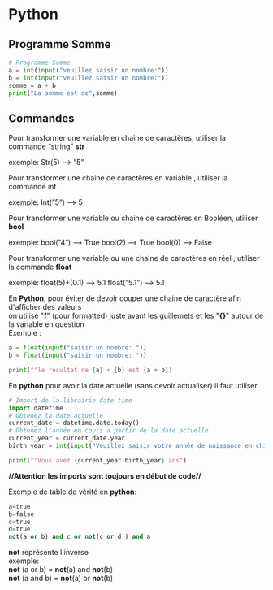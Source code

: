 # Python

## Programme Somme

```python
# Programme Somme
a = int(input("veuillez saisir un nombre:"))
b = int(input("veuillez saisir un nombre:"))
somme = a + b 
print("La somme est de",somme)
```

## Commandes

Pour transformer une variable en chaine de caractères, utiliser la commande “string” **str**

exemple:
Str(5) —> ”5”

Pour transformer une chaine de caractères en variable , utiliser la commande int

exemple:
Int(”5”) —> 5

Pour transformer une variable ou chaine de caractères en Booléen, utiliser **bool**

exemple:
bool(”4”) —> True
bool(2) —> True
bool(0) —> False

Pour transformer une variable ou une chaine de caractères en réel , utiliser la commande **float**

exemple:
float(5)+(0.1) —> 5.1
float(”5.1”) —> 5.1

En **Python**, pour éviter de devoir couper une chaine de caractère afin d'afficher des valeurs  
on utilise "**f**" (pour formatted) juste avant les guillemets et les "**{}**" autour de la variable en question  
Exemple :

```python
a = float(input("saisir un nombre: "))
b = float(input("saisir un nombre: "))

print(f"le résultat de {a} + {b} est {a + b})
```

En **python** pour avoir la date actuelle (sans devoir actualiser) il faut utiliser

```python
# Import de la librairie date time
import datetime
# Obtenez la date actuelle
current_date = datetime.date.today()
# Obtenez l'année en cours a partir de la date actuelle
current_year = current_date.year
birth_year = int(input("Veuillez saisir votre année de naissance en chiffres : "))

print(f"Vous avez {current_year-birth_year} ans")
```

**//Attention les imports sont toujours en début de code//**

Exemple de table de vérité en **python**:

```python
a=true
b=false
c=true
d=true
not(a or b) and c or not(c or d ) and a
```

**not** représente l'inverse  
exemple:  
**not** (a or b) = **not**(a) and **not**(b)  
**not** (a and b) = **not**(a) or **not**(b)
